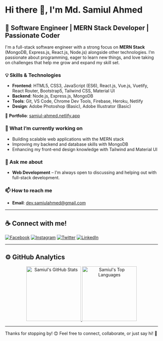 # Hi there 👋, I'm Md. Samiul Ahmed

## 🌟 Software Engineer | MERN Stack Developer | Passionate Coder

I'm a full-stack software engineer with a strong focus on **MERN Stack** (MongoDB, Express.js, React.js, Node.js) alongside other technologies. I’m passionate about programming, eager to learn new things, and love taking on challenges that help me grow and expand my skill set.

### 💡 Skills & Technologies

- **Frontend**: HTML5, CSS3, JavaScript (ES6), React.js, Vue.js, Vuetify, React Router, Bootstrap5, Tailwind CSS, Material UI
- **Backend**: Node.js, Express.js, MongoDB
- **Tools**: Git, VS Code, Chrome Dev Tools, Firebase, Heroku, Netlify
- **Design**: Adobe Photoshop (Basic), Adobe Illustrator (Basic)

📂 **Portfolio**: [samiul-ahmed.netlify.app](https://samiul-ahmed.netlify.app/)

### 🔭 What I’m currently working on
- Building scalable web applications with the MERN stack
- Improving my backend and database skills with MongoDB
- Enhancing my front-end design knowledge with Tailwind and Material UI

### 💬 Ask me about
- **Web Development** – I’m always open to discussing and helping out with full-stack development.

### 📫 How to reach me
- **Email**: dev.samiulahmed@gmail.com

---

## ☕ Connect with me!

[<img src='https://img.shields.io/badge/Facebook-%231877F2.svg?style=for-the-badge&logo=facebook&logoColor=white' alt='Facebook' />](https://www.facebook.com/samiulahmed.anik) 
[<img src='https://img.shields.io/badge/Instagram-%23E4405F.svg?style=for-the-badge&logo=instagram&logoColor=white' alt='Instagram' />](https://www.instagram.com/s_a_a_n_i_k/)
[<img src='https://img.shields.io/badge/Twitter-%231DA1F2.svg?style=for-the-badge&logo=twitter&logoColor=white' alt='Twitter' />](https://twitter.com/SamiulAhmedAni2) 
[<img src='https://img.shields.io/badge/LinkedIn-%230077B5.svg?style=for-the-badge&logo=linkedin&logoColor=white' alt='LinkedIn' />](https://www.linkedin.com/in/samiul-ahmed-anik/)

---

## ⚙️ GitHub Analytics

<p align="center">
<a href="https://github.com/Samiul-Ahmed-96">
  <img height="180em" src="https://github-readme-stats.vercel.app/api?username=Samiul-Ahmed-96&show_icons=true&theme=radical&hide=contribs,prs" alt="Samiul's GitHub Stats" />
  <img height="180em" src="https://github-readme-stats.vercel.app/api/top-langs/?username=Samiul-Ahmed-96&layout=compact&langs_count=6&theme=radical" alt="Samiul's Top Languages" />
</a>
</p>

---

Thanks for stopping by! 😊 Feel free to connect, collaborate, or just say hi! 👋
